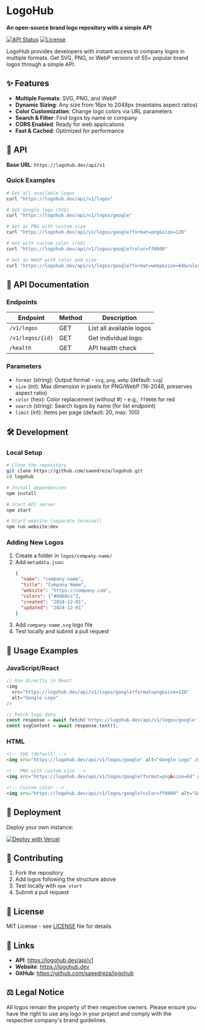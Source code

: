 # LogoHub

**An open-source brand logo repository with a simple API**

[![API Status](https://img.shields.io/badge/API-Live-brightgreen)](https://logohub.dev/api/health)
[![License](https://img.shields.io/badge/License-MIT-blue.svg)](LICENSE)

LogoHub provides developers with instant access to company logos in multiple formats. Get SVG, PNG, or WebP versions of 55+ popular brand logos through a simple API.

## ✨ Features

- **Multiple Formats**: SVG, PNG, and WebP
- **Dynamic Sizing**: Any size from 16px to 2048px (maintains aspect ratios)
- **Color Customization**: Change logo colors via URL parameters
- **Search & Filter**: Find logos by name or company
- **CORS Enabled**: Ready for web applications
- **Fast & Cached**: Optimized for performance

## 🚀 API

**Base URL**: `https://logohub.dev/api/v1`

### Quick Examples

```bash
# Get all available logos
curl "https://logohub.dev/api/v1/logos"

# Get Google logo (SVG)
curl "https://logohub.dev/api/v1/logos/google"

# Get as PNG with custom size
curl "https://logohub.dev/api/v1/logos/google?format=png&size=128"

# Get with custom color (red)
curl "https://logohub.dev/api/v1/logos/google?color=ff0000"

# Get as WebP with color and size
curl "https://logohub.dev/api/v1/logos/google?format=webp&size=64&color=333333"
```

## 📖 API Documentation

### Endpoints

| Endpoint | Method | Description |
|----------|--------|-------------|
| `/v1/logos` | GET | List all available logos |
| `/v1/logos/{id}` | GET | Get individual logo |
| `/health` | GET | API health check |

### Parameters

- `format` (string): Output format - `svg`, `png`, `webp` (default: `svg`)
- `size` (int): Max dimension in pixels for PNG/WebP (16-2048, preserves aspect ratio)
- `color` (hex): Color replacement (without #) - e.g., `ff0000` for red
- `search` (string): Search logos by name (for list endpoint)
- `limit` (int): Items per page (default: 20, max: 100)

## 🛠️ Development

### Local Setup

```bash
# Clone the repository
git clone https://github.com/saeedreza/logohub.git
cd logohub

# Install dependencies
npm install

# Start API server
npm start

# Start website (separate terminal)
npm run website:dev
```

### Adding New Logos

1. Create a folder in `logos/company-name/`
2. Add `metadata.json`:
   ```json
   {
     "name": "company-name",
     "title": "Company Name",
     "website": "https://company.com",
     "colors": ["#0066cc"],
     "created": "2024-12-01",
     "updated": "2024-12-01"
   }
   ```
3. Add `company-name.svg` logo file
4. Test locally and submit a pull request

## 🌟 Usage Examples

### JavaScript/React
```javascript
// Use directly in React
<img 
  src="https://logohub.dev/api/v1/logos/google?format=png&size=128"
  alt="Google Logo"
/>

// Fetch logo data
const response = await fetch('https://logohub.dev/api/v1/logos/google');
const svgContent = await response.text();
```

### HTML
```html
<!-- SVG (default) -->
<img src="https://logohub.dev/api/v1/logos/google" alt="Google Logo" />

<!-- PNG with custom size -->
<img src="https://logohub.dev/api/v1/logos/google?format=png&size=64" alt="Google Logo" />

<!-- Custom color -->
<img src="https://logohub.dev/api/v1/logos/google?color=ff0000" alt="Google Logo in Red" />
```

## 🚀 Deployment

Deploy your own instance:

[![Deploy with Vercel](https://vercel.com/button)](https://vercel.com/new/clone?repository-url=https://github.com/saeedreza/logohub)

## 🤝 Contributing

1. Fork the repository
2. Add logos following the structure above
3. Test locally with `npm start`
4. Submit a pull request


## 📄 License

MIT License - see [LICENSE](LICENSE) file for details.

## 🔗 Links

- **API**: https://logohub.dev/api/v1
- **Website**: https://logohub.dev
- **GitHub**: https://github.com/saeedreza/logohub

## ⚖️ Legal Notice

All logos remain the property of their respective owners. Please ensure you have the right to use any logo in your project and comply with the respective company's brand guidelines. 